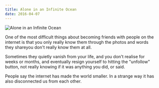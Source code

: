 ```yaml
---
title: Alone in an Infinite Ocean
date: 2016-04-07
---
```


![Alone in an Infinite Ocean](https://source.unsplash.com/y7GlIdTUOvo/1600x900)

One of the most difficult things about becoming friends with people on the internet is that you only really know them through the photos and words they shareyou don't really know them at all.

Sometimes they quietly vanish from your life, and you don't realise for weeks or months, and eventually resign yourself to hitting the "unfollow" button, not really knowing if it was anything you did, or said.

People say the internet has made the world smaller. In a strange way it has also disconnected us from each other.